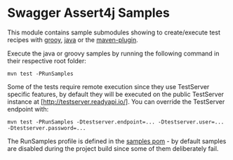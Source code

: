# Swagger Assert4j Samples

This module contains sample submodules showing to create/execute test recipes with [grooy](groovy), 
[java](java) or the [maven-plugin](maven-plugin).

Execute the java or groovy samples by running the following command in their respective root folder:

```
mvn test -PRunSamples
```

Some of the tests require remote execution since they use TestServer specific features, by default
they will be executed on the public TestServer instance at [http://testserver.readyapi.io/]. You 
can override the TestServer endpoint with:

```
mvn test -PRunSamples -Dtestserver.endpoint=... -Dtestserver.user=... -Dtestserver.password=...
```

The RunSamples profile is defined in the [samples pom](pom.xml) - by default samples are disabled during 
the project build since some of them deliberately fail.